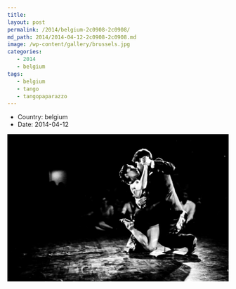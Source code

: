 ```yaml
---
title: 
layout: post
permalink: /2014/belgium-2c0908-2c0908/
md_path: 2014/2014-04-12-2c0908-2c0908.md
image: /wp-content/gallery/brussels.jpg
categories:
   - 2014
   - belgium
tags:
   - belgium
   - tango
   - tangopaparazzo
---
```



* Country: belgium
* Date: 2014-04-12

![](/wp-content/gallery/brussels.jpg)

